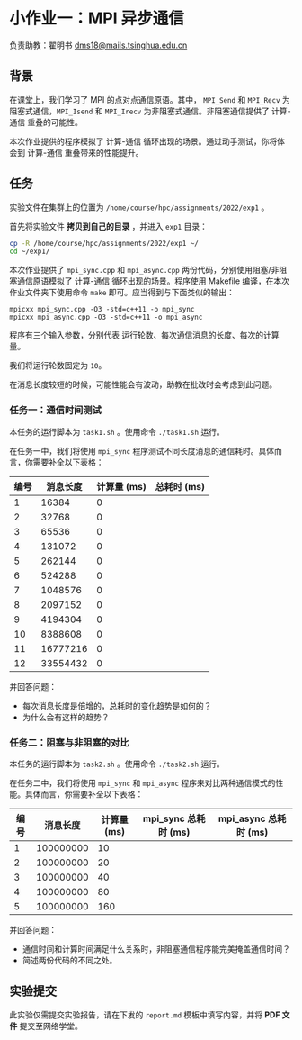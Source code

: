 # 小作业一：MPI 异步通信

负责助教：翟明书 dms18@mails.tsinghua.edu.cn

## 背景

在课堂上，我们学习了 MPI 的点对点通信原语。其中， `MPI_Send` 和 `MPI_Recv` 为阻塞式通信，`MPI_Isend` 和 `MPI_Irecv` 为非阻塞式通信。非阻塞通信提供了 计算-通信 重叠的可能性。

本次作业提供的程序模拟了 计算-通信 循环出现的场景。通过动手测试，你将体会到 计算-通信 重叠带来的性能提升。

## 任务

实验文件在集群上的位置为 `/home/course/hpc/assignments/2022/exp1` 。

首先将实验文件 **拷贝到自己的目录** ，并进入 `exp1` 目录：

```bash
cp -R /home/course/hpc/assignments/2022/exp1 ~/
cd ~/exp1/
```

本次作业提供了 `mpi_sync.cpp` 和 `mpi_async.cpp` 两份代码，分别使用阻塞/非阻塞通信原语模拟了 计算-通信 循环出现的场景。程序使用 Makefile 编译，在本次作业文件夹下使用命令 `make` 即可。应当得到与下面类似的输出：

```text
mpicxx mpi_sync.cpp -O3 -std=c++11 -o mpi_sync
mpicxx mpi_async.cpp -O3 -std=c++11 -o mpi_async
```

程序有三个输入参数，分别代表 运行轮数、每次通信消息的长度、每次的计算量。

我们将运行轮数固定为 `10`。

在消息长度较短的时候，可能性能会有波动，助教在批改时会考虑到此问题。

### 任务一：通信时间测试

本任务的运行脚本为 `task1.sh` 。使用命令 `./task1.sh` 运行。

在任务一中，我们将使用 `mpi_sync` 程序测试不同长度消息的通信耗时。具体而言，你需要补全以下表格：

| 编号 | 消息长度 | 计算量 (ms) | 总耗时 (ms) |
| ---- | -------- | ------ | ------ |
| 1    | 16384    | 0      |        |
| 2    | 32768    | 0      |        |
| 3    | 65536    | 0      |        |
| 4    | 131072   | 0      |        |
| 5    | 262144   | 0      |        |
| 6    | 524288   | 0      |        |
| 7    | 1048576  | 0      |        |
| 8    | 2097152  | 0      |        |
| 9    | 4194304  | 0      |        |
| 10   | 8388608  | 0      |        |
| 11   | 16777216 | 0      |        |
| 12   | 33554432 | 0      |        |

并回答问题：

- 每次消息长度是倍增的，总耗时的变化趋势是如何的？
- 为什么会有这样的趋势？

### 任务二：阻塞与非阻塞的对比

本任务的运行脚本为 `task2.sh` 。使用命令 `./task2.sh` 运行。

在任务二中，我们将使用 `mpi_sync` 和 `mpi_async` 程序来对比两种通信模式的性能。具体而言，你需要补全以下表格：

| 编号 | 消息长度  | 计算量 (ms) | mpi_sync 总耗时 (ms) | mpi_async 总耗时 (ms) |
| ---- | --------- | ------ | --------------- | ----------------- |
| 1    | 100000000 | 10     |                 |                   |
| 2    | 100000000 | 20     |                 |                   |
| 3    | 100000000 | 40     |                 |                   |
| 4    | 100000000 | 80     |                 |                   |
| 5    | 100000000 | 160    |                 |                   |

并回答问题：

- 通信时间和计算时间满足什么关系时，非阻塞通信程序能完美掩盖通信时间？
- 简述两份代码的不同之处。

## 实验提交

此实验仅需提交实验报告，请在下发的 `report.md` 模板中填写内容，并将 **PDF 文件** 提交至网络学堂。
